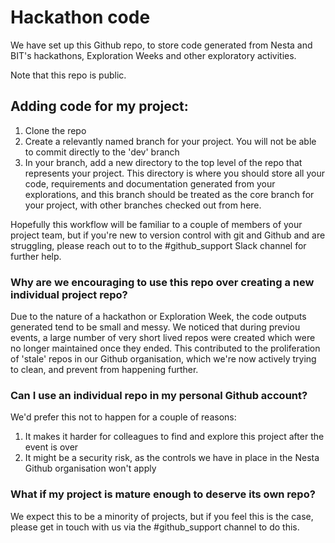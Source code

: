 # Hackathon code

We have set up this Github repo, to store code generated from Nesta and BIT's hackathons, Exploration Weeks and other exploratory activities.

Note that this repo is public.

## Adding code for my project:

1. Clone the repo
2. Create a relevantly named branch for your project. You will not be able to commit directly to the 'dev' branch
3. In your branch, add a new directory to the top level of the repo that represents your project. This directory is where you should store all your code, requirements and documentation generated from your explorations, and this branch should be treated as the core branch for your project, with other branches checked out from here.

Hopefully this workflow will be familiar to a couple of members of your project team, but if you're new to version control with git and Github and are struggling, please reach out to to the #github_support Slack channel for further help.

### Why are we encouraging to use this repo over creating a new individual project repo?

Due to the nature of a hackathon or Exploration Week, the code outputs generated tend to be small and messy. We noticed that during previou events, a large number of very short lived repos were created which were no longer maintained once they ended. This contributed to the proliferation of 'stale' repos in our Github organisation, which we're now actively trying to clean, and prevent from happening further.

### Can I use an individual repo in my personal Github account?

We'd prefer this not to happen for a couple of reasons:

1. It makes it harder for colleagues to find and explore this project after the event is over
2. It might be a security risk, as the controls we have in place in the Nesta Github organisation won't apply

### What if my project is mature enough to deserve its own repo?

We expect this to be a minority of projects, but if you feel this is the case, please get in touch with us via the #github_support channel to do this.
